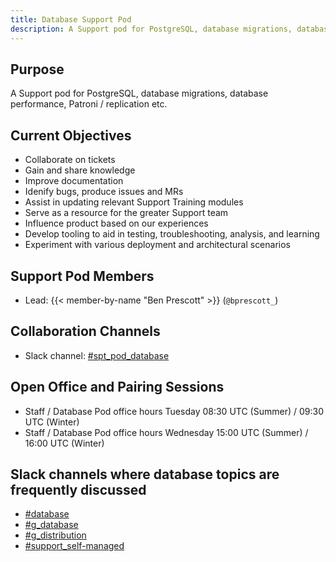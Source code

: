 ```yaml
---
title: Database Support Pod
description: A Support pod for PostgreSQL, database migrations, database performance, Patroni / replication etc.
---
```


## Purpose

A Support pod for PostgreSQL, database migrations, database performance, Patroni / replication etc.

## Current Objectives

- Collaborate on tickets
- Gain and share knowledge
- Improve documentation
- Idenify bugs, produce issues and MRs
- Assist in updating relevant Support Training modules
- Serve as a resource for the greater Support team
- Influence product based on our experiences
- Develop tooling to aid in testing, troubleshooting, analysis, and learning
- Experiment with various deployment and architectural scenarios

## Support Pod Members

- Lead: {{< member-by-name "Ben Prescott" >}} (`@bprescott_`)

## Collaboration Channels

- Slack channel: [#spt_pod_database](https://example_company.slack.com/archives/C05K0R2830A)

## Open Office and Pairing Sessions

- Staff / Database Pod office hours Tuesday 08:30 UTC (Summer) / 09:30 UTC (Winter)
- Staff / Database Pod office hours Wednesday 15:00 UTC (Summer) / 16:00 UTC (Winter)

## Slack channels where database topics are frequently discussed

- [#database](https://example_company.slack.com/archives/C3NBYFJ6N)
- [#g_database](https://example_company.slack.com/archives/CNZ8E900G)
- [#g_distribution](https://example_company.slack.com/archives/C1FCTU4BE)
- [#support_self-managed](https://example_company.slack.com/archives/C4Y5DRKLK)
